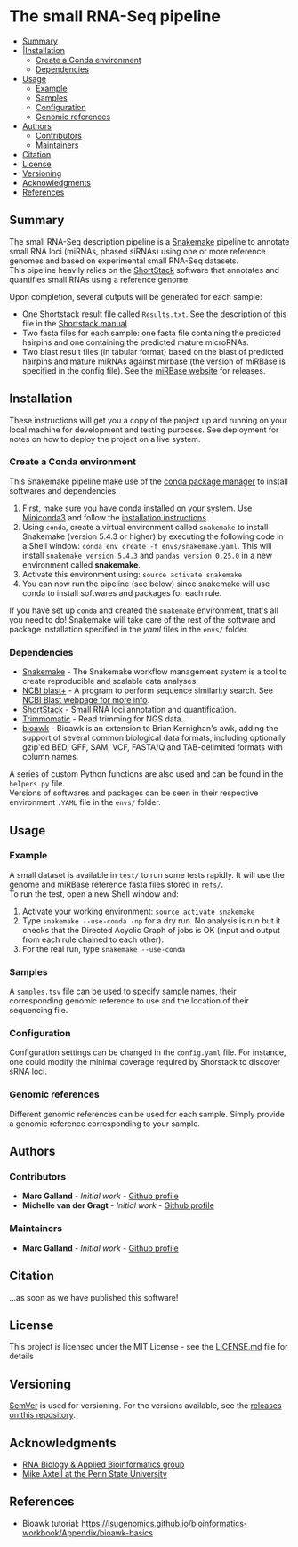 # The small RNA-Seq pipeline 

- [Summary](#summary)
- |[Installation](#installation)
  * [Create a Conda environment](#create-a-conda-environment)
  * [Dependencies](#dependencies)
- [Usage](#usage)
  * [Example](#example)
  * [Samples](#samples)
  * [Configuration](#configuration)
  * [Genomic references](#genomic-references)
- [Authors](#authors)
  * [Contributors](#contributors)
  * [Maintainers](#maintainers)
- [Citation](#citation)
- [License](#license)
- [Versioning](#versioning)
- [Acknowledgments](#acknowledgments)
- [References](#references)

## Summary
The small RNA-Seq description pipeline is a [Snakemake](https://snakemake.readthedocs.io/en/stable/) pipeline to annotate small RNA loci (miRNAs, phased siRNAs) using one or more reference genomes and based on experimental small RNA-Seq datasets.  
This pipeline heavily relies on the [ShortStack](https://github.com/MikeAxtell/ShortStack) software that annotates and quantifies small RNAs using a reference genome.  

Upon completion, several outputs will be generated for each sample:
- One Shortstack result file called `Results.txt`. See the description of this file in the [Shortstack manual](https://github.com/MikeAxtell/ShortStack).
- Two fasta files for each sample: one fasta file containing the predicted hairpins and one containing the predicted mature microRNAs.
- Two blast result files (in tabular format) based on the blast of predicted hairpins and mature miRNAs against mirbase (the version of miRBase is specified in the config file). See the [miRBase website](http://www.mirbase.org/) for releases.

## Installation

These instructions will get you a copy of the project up and running on your local machine for development and testing purposes. See deployment for notes on how to deploy the project on a live system.

### Create a Conda environment
This Snakemake pipeline make use of the [conda package manager](https://docs.conda.io/en/latest/) to install softwares and dependencies.
1. First, make sure you have conda installed on your system. Use [Miniconda3](https://docs.conda.io/en/latest/miniconda.html) and follow the [installation instructions](https://conda.io/projects/conda/en/latest/user-guide/install/index.html).  
2. Using `conda`, create a virtual environment called `snakemake` to install Snakemake (version 5.4.3 or higher) by executing the following code in a Shell window: `conda env create -f envs/snakemake.yaml`. This will install `snakemake version 5.4.3` and `pandas version 0.25.0` in a new environment called __snakemake__.
3. Activate this environment using: `source activate snakemake`
4. You can now run the pipeline (see below) since snakemake will use conda to install softwares and packages for each rule.  

If you have set up `conda` and created the `snakemake` environment, that's all you need to do! Snakemake will take care of the rest of the software and package installation specified in the _yaml_ files in the `envs/` folder.

### Dependencies

* [Snakemake](https://snakemake.readthedocs.io/en/stable/) - The Snakemake workflow management system is a tool to create reproducible and scalable data analyses.
* [NCBI blast+](ftp://ftp.ncbi.nlm.nih.gov/blast/executables/blast+/LATEST/) - A program to perform sequence similarity search. See [NCBI Blast webpage for more info](https://blast.ncbi.nlm.nih.gov/Blast.cgi).
* [ShortStack](https://github.com/MikeAxtell/ShortStack) - Small RNA loci annotation and quantification.
* [Trimmomatic](http://www.usadellab.org/cms/?page=trimmomatic) - Read trimming for NGS data. 
* [bioawk](https://github.com/lh3/bioawk) -  Bioawk is an extension to Brian Kernighan's awk, adding the support of several common biological data formats, including optionally gzip'ed BED, GFF, SAM, VCF, FASTA/Q and TAB-delimited formats with column names. 

A series of custom Python functions are also used and can be found in the `helpers.py` file.  
Versions of softwares and packages can be seen in their respective environment `.YAML` file in the `envs/` folder.


## Usage

### Example 
A small dataset is available in `test/` to run some tests rapidly. It will use the genome and miRBase reference fasta files stored in `refs/`.  
To run the test, open a new Shell window and:
1. Activate your working environment: `source activate snakemake`
2. Type `snakemake --use-conda -np` for a dry run. No analysis is run but it checks that the Directed Acyclic Graph of jobs is OK (input and output from each rule chained to each other).
3. For the real run, type `snakemake --use-conda`

### Samples
A `samples.tsv` file can be used to specify sample names, their corresponding genomic reference to use and the location of their sequencing file.

### Configuration
Configuration settings can be changed in the `config.yaml` file. For instance, one could modify the minimal coverage required by Shorstack to discover sRNA loci.  

### Genomic references
Different genomic references can be used for each sample. Simply provide a genomic reference corresponding to your sample.

## Authors

### Contributors
* **Marc Galland** - *Initial work* - [Github profile](https://github.com/mgalland)
* **Michelle van der Gragt** - *Initial work* - [Github profile](https://github.com/MvanderGragt)

### Maintainers
* **Marc Galland** - *Initial work* - [Github profile](https://github.com/mgalland)

## Citation
...as soon as we have published this software!

## License

This project is licensed under the MIT License - see the [LICENSE.md](LICENSE.md) file for details

## Versioning

[SemVer](http://semver.org/) is used for versioning. For the versions available, see the [releases on this repository](https://github.com/BleekerLab/small-rna-seq-pipeline/releases).

## Acknowledgments

* [RNA Biology & Applied Bioinformatics group](http://sils.uva.nl/content/research-groups/rna-biology--applied-bioinformatics/rna-biology--applied-bioinformatics.html)
* [Mike Axtell at the Penn State University](https://bio.psu.edu/directory/mja18)

## References
* Bioawk tutorial: https://isugenomics.github.io/bioinformatics-workbook/Appendix/bioawk-basics
